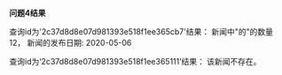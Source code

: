 **问题4结果**

查询id为'2c37d8d8e07d981393e518f1ee365cb7'结果：
新闻中"的"的数量 12，
新闻的发布日期: 2020-05-06

查询id为‘2c37d8d8e07d981393e518f1ee365111’结果：
该新闻不存在。
   
